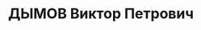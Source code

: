 ---
title: ДЫМОВ Виктор Петрович
description: "Род. 23.09.1906, г. Москва, русский, из семьи каменщика-строителя, член\
  \ ВКП(б) с 1931. Образование среднее (дневной рабфак) \n  Командир звена самолетов\
  \ и редактор газеты \"Взлет\" Центрального аэроклуба им. Косарева., прож.: г. Москва,\
  \ ул. Горького, д. 29, кв. 58 \n  Арестован 26.08.1937 5-м отделом УГБ УНКВД МО\
  \ \n  Приговорен: ВК ВС СССР, 02.12.1937, ст. 58-8, 58-11 - ВМН \n  Расстрелян 2.12.1937.\
  \ Место захоронения: Московская область, спецобъект \"Коммунарка\". \n  ГА РФ. Ф.\
  \ 10035. Оп. 1. Д. П-65180"
---
